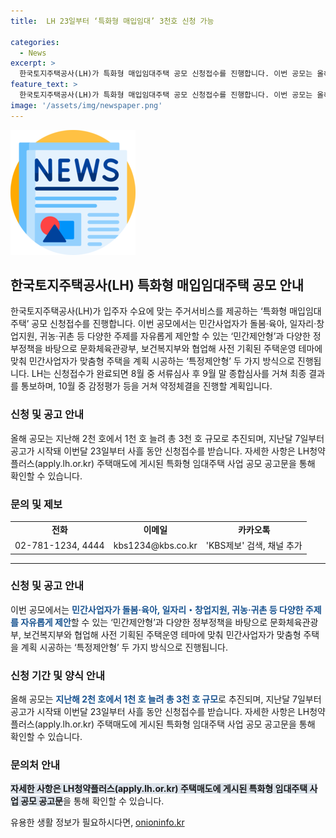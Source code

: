 ```yaml
---
title:  LH 23일부터 ‘특화형 매입임대’ 3천호 신청 가능

categories:
  - News
excerpt: >
  한국토지주택공사(LH)가 특화형 매입임대주택 공모 신청접수를 진행합니다. 이번 공모는 올해 3천 호 규모로, 민간제안형과 특정제안형 두 가지 방식으로 진행됩니다. LH는 8월 중 서류심사 후 9월 말 종합심사를 거쳐 최종 결과를 통보할 예정이며, 자세한 사항은 LH청약플러스(apply.lh.or.kr)에서 확인할 수 있습니다. (문의 : 02-781-1234, 4444, 이메일: kbs1234@kbs.co.kr)
feature_text: >
  한국토지주택공사(LH)가 특화형 매입임대주택 공모 신청접수를 진행합니다. 이번 공모는 올해 3천 호 규모로, 민간제안형과 특정제안형 두 가지 방식으로 진행됩니다. LH는 8월 중 서류심사 후 9월 말 종합심사를 거쳐 최종 결과를 통보할 예정이며, 자세한 사항은 LH청약플러스(apply.lh.or.kr)에서 확인할 수 있습니다. (문의 : 02-781-1234, 4444, 이메일: kbs1234@kbs.co.kr)
image: '/assets/img/newspaper.png'
---
```


<p><img src="/assets/img/newspaper.png" alt="kimp 속보" /></p>

<h2 data-ke-size="size26">한국토지주택공사(LH) 특화형 매입임대주택 공모 안내</h2>

<p data-ke-size="size16">한국토지주택공사(LH)가 입주자 수요에 맞는 주거서비스를 제공하는 ‘특화형 매입임대주택’ 공모 신청접수를 진행합니다. 이번 공모에서는 민간사업자가 돌봄·육아, 일자리·창업지원, 귀농·귀촌 등 다양한 주제를 자유롭게 제안할 수 있는 ‘민간제안형’과 다양한 정부정책을 바탕으로 문화체육관광부, 보건복지부와 협업해 사전 기획된 주택운영 테마에 맞춰 민간사업자가 맞춤형 주택을 계획 시공하는 ‘특정제안형’ 두 가지 방식으로 진행됩니다. LH는 신청접수가 완료되면 8월 중 서류심사 후 9월 말 종합심사를 거쳐 최종 결과를 통보하며, 10월 중 감정평가 등을 거쳐 약정체결을 진행할 계획입니다.</p>

<h3>신청 및 공고 안내</h3>

<p data-ke-size="size16">올해 공모는 지난해 2천 호에서 1천 호 늘려 총 3천 호 규모로 추진되며, 지난달 7일부터 공고가 시작돼 이번달 23일부터 사흘 동안 신청접수를 받습니다. 자세한 사항은 LH청약플러스(apply.lh.or.kr) 주택매도에 게시된 특화형 임대주택 사업 공모 공고문을 통해 확인할 수 있습니다.</p>

<h3>문의 및 제보</h3>

<table>
    <tr>
        <td style="text-align: center; height: 17px;"><b>전화</b></td>
        <td style="text-align: center; height: 17px;"><b>이메일</b></td>
        <td style="text-align: center; height: 17px;"><b>카카오톡</b></td>
    </tr>
    <tr>
        <td style="text-align: center; height: 17px;">02-781-1234, 4444</td>
        <td style="text-align: center; height: 17px;">kbs1234@kbs.co.kr</td>
        <td style="text-align: center; height: 17px;">'KBS제보' 검색, 채널 추가</td>
    </tr>
</table>

<hr>

<p data-ke-size="size16"></p>

<h3>신청 및 공고 안내</h3>

<p data-ke-size="size16">이번 공모에서는 <b><span style="color: #1a5490;">민간사업자가 돌봄·육아, 일자리・창업지원, 귀농·귀촌 등 다양한 주제를 자유롭게 제안</span></b>할 수 있는 ‘민간제안형’과 다양한 정부정책을 바탕으로 문화체육관광부, 보건복지부와 협업해 사전 기획된 주택운영 테마에 맞춰 민간사업자가 맞춤형 주택을 계획 시공하는 ‘특정제안형’ 두 가지 방식으로 진행됩니다.</p>

<h3>신청 기간 및 양식 안내</h3>

<p data-ke-size="size16">올해 공모는 <b><span style="color: #1a5490;">지난해 2천 호에서 1천 호 늘려 총 3천 호 규모</span></b>로 추진되며, 지난달 7일부터 공고가 시작돼 이번달 23일부터 사흘 동안 신청접수를 받습니다. 자세한 사항은 LH청약플러스(apply.lh.or.kr) 주택매도에 게시된 특화형 임대주택 사업 공모 공고문을 통해 확인할 수 있습니다.</p>

<h3>문의처 안내</h3>

<p data-ke-size="size16"><b><span style="background-color: #21538527;">자세한 사항은 LH청약플러스(apply.lh.or.kr) 주택매도에 게시된 특화형 임대주택 사업 공모 공고문</span></b>을 통해 확인할 수 있습니다.</p>
유용한 생활 정보가 필요하시다면, <a href="https://onioninfo.kr" rel="dofollow">onioninfo.kr</a>


